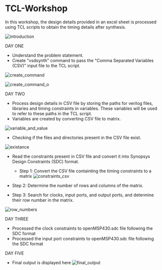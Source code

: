 # TCL-Workshop
In this workshop, the design details provided in an excel sheet is processed using TCL scripts to obtain the timing details after synthesis.

![introduction](https://github.com/anvithashirva/TCL-Workshop/assets/130870681/00b39247-84fc-4572-bb13-b0d98cc3e581)

DAY ONE
- Understand the problem statement.
- Create "vsdsynth" command to pass the "Comma Separated Variables (CSV)" input file to the TCL script.

![create_command](https://github.com/anvithashirva/TCL-Workshop/assets/130870681/e9fda19a-3b6b-46e5-9f38-4d9e533a8d2e)

![create_command_o](https://github.com/anvithashirva/TCL-Workshop/assets/130870681/a7ee52a5-267f-43d4-bd7f-197cb3864832)

DAY TWO
- Process design details in CSV file by storing the paths for verilog files, libraries and timing constraints in variables. These variables will be used to refer to these paths in the TCL script. 
- Variables are created by converting CSV file to matrix.

![variable_and_value](https://github.com/anvithashirva/TCL-Workshop/assets/130870681/2f45df54-deea-47e2-a687-88878f7d09d0)

- Checking if the files and directories present in the CSV file exist.

![existance](https://github.com/anvithashirva/TCL-Workshop/assets/130870681/d73e4afb-11be-4fa4-aaba-6db6eabe9f6e)

- Read the constraints present in CSV file and convert it into Synopsys Design Constraints (SDC) format.
  - Step 1: Convert the CSV file containting the timing constraints to a matrix
![constraints_csv](https://github.com/anvithashirva/TCL-Workshop/assets/130870681/1c158f04-e8a1-45c0-affe-cc5e4324e8a8)

 - Step 2: Determine the number of rows and columns of the matrix.
 - Step 3: Search for clocks, input ports, and output ports, and determine their row number in the matrix.

![row_numbers](https://github.com/anvithashirva/TCL-Workshop/assets/130870681/0a8dc705-cd97-4add-a5e1-b2cb3aaea5ac)

DAY THREE
- Processed the clock constraints to openMSP430.sdc file following the SDC format
- Processed the input port constraints to openMSP430.sdc file following the SDC format

DAY FIVE
- Final output is displayed here
![final_output](https://github.com/anvithashirva/TCL-Workshop/assets/130870681/db8d754b-3f9c-459e-b9a1-bbacefd43ae7)
